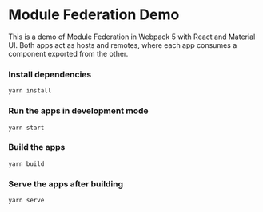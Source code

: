 # Module Federation Demo

This is a demo of Module Federation in Webpack 5 
with React and Material UI.
Both apps act as hosts and remotes, 
where each app consumes a component exported 
from the other.

### Install dependencies
`yarn install`

### Run the apps in development mode
`yarn start`

### Build the apps
`yarn build`

### Serve the apps after building
`yarn serve`
